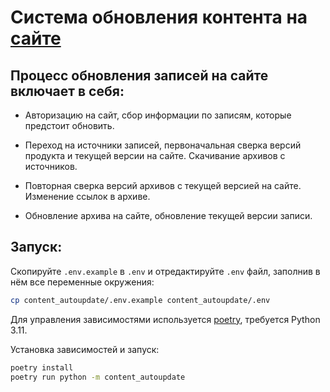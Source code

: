 # Cистема обновления контента на [сайте](https://modsfortanks.ru/)

## Процесс обновления записей на сайте включает в себя:

- Авторизацию на сайт, сбор информации по записям, которые предстоит обновить.

- Переход на источники записей, первоначальная сверка версий продукта и текущей версии на сайте. Скачивание архивов с источников.

- Повторная сверка версий архивов с текущей версией на сайте. Изменение ссылок в архиве.

- Обновление архива на сайте, обновление текущей версии записи.

## Запуск:

Скопируйте `.env.example` в `.env` и отредактируйте `.env` файл, заполнив в нём все переменные окружения:

```bash
cp content_autoupdate/.env.example content_autoupdate/.env
```

Для управления зависимостями используется [poetry](https://python-poetry.org/),
требуется Python 3.11.

Установка зависимостей и запуск:

```bash
poetry install
poetry run python -m content_autoupdate
```
